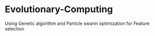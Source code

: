 # Evolutionary-Computing
Using Genetic algorithm and Particle swarm optimization for Feature selection
